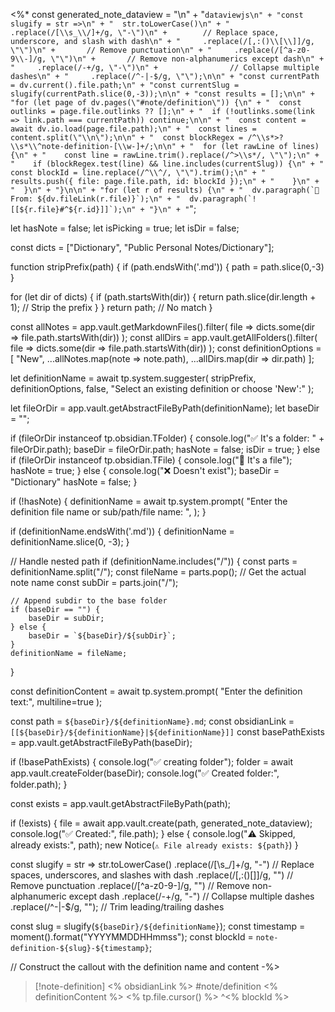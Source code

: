 <%*
const generated_note_dataview = 
"\n" + 
"```dataviewjs\n" +
"const slugify = str =>\n" +
"  str.toLowerCase()\n" +
"     .replace(/[\\s_\\/]+/g, \"-\")\n" +        // Replace space, underscore, and slash with dash\n" +
"     .replace(/[,:()\\[\\]]/g, \"\")\n" +       // Remove punctuation\n" +
"     .replace(/[^a-z0-9\\-]/g, \"\")\n" +       // Remove non-alphanumerics except dash\n" +
"     .replace(/-+/g, \"-\")\n" +                // Collapse multiple dashes\n" +
"     .replace(/^-|-$/g, \"\");\n\n" +
"const currentPath = dv.current().file.path;\n" +
"const currentSlug = slugify(currentPath.slice(0,-3));\n\n" +
"const results = [];\n\n" +
"for (let page of dv.pages(\"#note/definition\")) {\n" +
"  const outlinks = page.file.outlinks ?? [];\n" +
"  if (!outlinks.some(link => link.path === currentPath)) continue;\n\n" +
"  const content = await dv.io.load(page.file.path);\n" +
"  const lines = content.split(\"\\n\");\n\n" +
"  const blockRegex = /^\\s*>?\\s*\\^note-definition-[\\w-]+/;\n\n" +
"  for (let rawLine of lines) {\n" +
"    const line = rawLine.trim().replace(/^>\\s*/, \"\");\n" +
"    if (blockRegex.test(line) && line.includes(currentSlug)) {\n" +
"      const blockId = line.replace(/^\\^/, \"\").trim();\n" +
"      results.push({ file: page.file.path, id: blockId });\n" +
"    }\n" +
"  }\n" +
"}\n\n" +
"for (let r of results) {\n" +
"  dv.paragraph(`📄 From: ${dv.fileLink(r.file)}`);\n" +
"  dv.paragraph(`![[${r.file}#^${r.id}]]`);\n" +
"}\n" +
"```";

let hasNote = false;
let isPicking = true;
let isDir = false;

const dicts = ["Dictionary", "Public Personal Notes/Dictionary"];

function stripPrefix(path) {
	if (path.endsWith('.md')) {
		path = path.slice(0,-3)
	}

  for (let dir of dicts) {
    if (path.startsWith(dir)) {
      return path.slice(dir.length + 1); // Strip the prefix
    }
  }
  return path; // No match
}

const allNotes = app.vault.getMarkdownFiles().filter(
	file => dicts.some(dir => file.path.startsWith(dir))
);
const allDirs = app.vault.getAllFolders().filter(
	file => dicts.some(dir => file.path.startsWith(dir))
);
const definitionOptions = [
	"New", 
	...allNotes.map(note => note.path),
	...allDirs.map(dir => dir.path)
];

let definitionName = await tp.system.suggester(
	stripPrefix, 
	definitionOptions, 
	false, 
	"Select an existing definition or choose 'New':"
);

let fileOrDir = app.vault.getAbstractFileByPath(definitionName);
let baseDir = "";

if (fileOrDir instanceof tp.obsidian.TFolder) {
  console.log("✅ It's a folder: " + fileOrDir.path);
  baseDir = fileOrDir.path;
  hasNote = false;
  isDir = true;
} else if (fileOrDir instanceof tp.obsidian.TFile) {
  console.log("📄 It's a file");
  hasNote = true;
} else {
  console.log("❌ Doesn't exist");
  baseDir = "Dictionary"
  hasNote = false;
}

if (!hasNote) {
	definitionName = await tp.system.prompt(
		"Enter the definition file name or sub/path/file name: ",
	);
}

if (definitionName.endsWith('.md')) {
	definitionName = definitionName.slice(0, -3);
}

// Handle nested path
if (definitionName.includes("/")) {
	const parts = definitionName.split("/");
	const fileName = parts.pop(); // Get the actual note name
	const subDir = parts.join("/");

	// Append subdir to the base folder
	if (baseDir == "") {
		baseDir = subDir;
	} else {
		baseDir = `${baseDir}/${subDir}`;
	}
	definitionName = fileName;
}

const definitionContent = await tp.system.prompt(
	"Enter the definition text:",
	multiline=true
);

const path = `${baseDir}/${definitionName}.md`;
const obsidianLink = `[[${baseDir}/${definitionName}|${definitionName}]]`
const basePathExists = app.vault.getAbstractFileByPath(baseDir);

if (!basePathExists) {
console.log("✅ creating folder");
	folder = await app.vault.createFolder(baseDir);
	console.log("✅ Created folder:", folder.path);
}

const exists = app.vault.getAbstractFileByPath(path);

if (!exists) {
	file = await app.vault.create(path, generated_note_dataview);
	console.log("✅ Created:", file.path);
} else {
	console.log("⚠️ Skipped, already exists:", path);
	new Notice(`⚠️ File already exists: ${path}`)
}

const slugify = str =>
  str.toLowerCase()
     .replace(/[\s_\/]+/g, "-")           // Replace spaces, underscores, and slashes with dash
     .replace(/[,:()\[\]]/g, "")          // Remove punctuation
     .replace(/[^a-z0-9\-]/g, "")         // Remove non-alphanumeric except dash
     .replace(/-+/g, "-")                 // Collapse multiple dashes
     .replace(/^-|-$/g, "");              // Trim leading/trailing dashes


const slug = slugify(`${baseDir}/${definitionName}`);
const timestamp = moment().format("YYYYMMDDHHmmss");
const blockId = `note-definition-${slug}-${timestamp}`;

// Construct the callout with the definition name and content
-%>
>[!note-definition] <% obsidianLink %> #note/definition
> <% definitionContent %> <% tp.file.cursor() %>
> ^<% blockId %>
